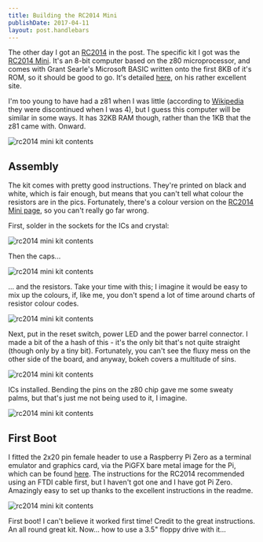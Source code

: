 ```yaml
---
title: Building the RC2014 Mini
publishDate: 2017-04-11
layout: post.handlebars
---
```

The other day I got an [RC2014](http://rc2014.co.uk) in the post. The specific kit I got was the [RC2014 Mini](http://rc2014.co.uk/modules/rc2014-mini/). It's an 8-bit computer based on the z80 microprocessor, and comes with Grant Searle's Microsoft BASIC written onto the first 8KB of it's ROM, so it should be good to go. It's detailed [here](http://searle.hostei.com/grant/z80/SimpleZ80.html#RomBasic), on his rather excellent site.

I'm too young to have had a z81 when I was little (according to [Wikipedia](https://en.wikipedia.org/wiki/ZX81) they were discontinued when I was 4), but I guess this computer will be similar in some ways. It has 32KB RAM though, rather than the 1KB that the z81 came with. Onward.

![rc2014 mini kit contents](/images/rc2014-1.JPG)

## Assembly

The kit comes with pretty good instructions. They're printed on black and white, which is fair enough, but means that you can't tell what colour the resistors are in the pics. Fortunately, there's a colour version on the [RC2014 Mini page](http://rc2014.co.uk/modules/rc2014-mini/), so you can't really go far wrong.

First, solder in the sockets for the ICs and crystal:

![rc2014 mini kit contents](../../images/rc2014-2.JPG)

Then the caps...

![rc2014 mini kit contents](/images/rc2014-3.JPG)

... and the resistors. Take your time with this; I imagine it would be easy to mix up the colours, if, like me, you don't spend a lot of time around charts of resistor colour codes.

![rc2014 mini kit contents](/images/rc2014-4.JPG)

Next, put in the reset switch, power LED and the power barrel connector. I made a bit of the a hash of this - it's the only bit that's not quite straight (though only by a tiny bit). Fortunately, you can't see the fluxy mess on the other side of the board, and anyway, bokeh covers a multitude of sins.

![rc2014 mini kit contents](/images/rc2014-5.JPG)

ICs installed. Bending the pins on the z80 chip gave me some sweaty palms, but that's just me not being used to it, I imagine.

![rc2014 mini kit contents](/images/rc2014-6.JPG)

## First Boot

I fitted the 2x20 pin female header to use a Raspberry Pi Zero as a terminal emulator and graphics card, via the PiGFX bare metal image for the Pi, which can be found [here](https://github.com/fbergama/pigfx). The instructions for the RC2014 recommended using an FTDI cable first, but I haven't got one and I have got Pi Zero. Amazingly easy to set up thanks to the excellent instructions in the readme.

![rc2014 mini kit contents](/images/rc2014-7.JPG)

First boot! I can't believe it worked first time! Credit to the great instructions. An all round great kit. Now... how to use a 3.5" floppy drive with it...
